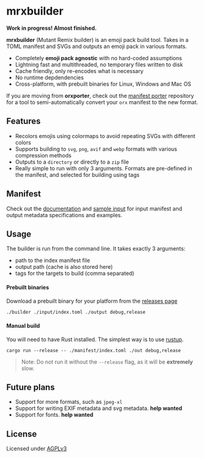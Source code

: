 # mrxbuilder

**Work in progress! Almost finished.**

**mrxbuilder** (Mutant Remix builder) is an emoji pack build tool. Takes in a TOML manifest and SVGs and outputs an emoji pack in various formats.

- Completely **emoji pack agnostic** with no hard-coded assumptions
- Lightning fast and multithreaded, no temporary files written to disk
- Cache friendly, only re-encodes what is necessary
- No runtime depdendencies
- Cross-platform, with prebuilt binaries for Linux, Windows and Mac OS

If you are moving from **orxporter**, check out the [manifest porter](https://github.com/mutant-remix/manifest-porter) repository for a tool to semi-automatically convert your `orx` manifest to the new format.

## Features
- Recolors emojis using colormaps to avoid repeating SVGs with different colors
- Supports building to `svg`, `png`, `avif` and `webp` formats with various compression methods
- Outputs to a `directory` or directly to a `zip` file
- Really simple to run with only 3 arguments. Formats are pre-defined in the manifest, and selected for building using tags

## Manifest
Check out the [documentation](./docs) and [sample input](./sample-input) for input manifest and output metadata specifications and examples.

## Usage
The builder is run from the command line. It takes exactly 3 arguments:
- path to the index manifest file
- output path (cache is also stored here)
- tags for the targets to build (comma separated)

#### Prebuilt binaries
Download a prebuilt binary for your platform from the [releases page](https://github.com/mutant-remix/mrxbuilder/releases)

```bash
./builder ./input/index.toml ./output debug,release
```

#### Manual build
You will need to have Rust installed. The simplest way is to use [rustup](https://rustup.rs/).

```
cargo run --release -- ./manifest/index.toml ./out debug,release
```

> Note: Do not run it without the `--release` flag, as it will be **extremely** slow.

## Future plans
- Support for more formats, such as `jpeg-xl`
- Support for writing EXIF metadata and svg metadata. **help wanted**
- Support for fonts. **help wanted**

## License
Licensed under [AGPLv3](./LICENSE)
